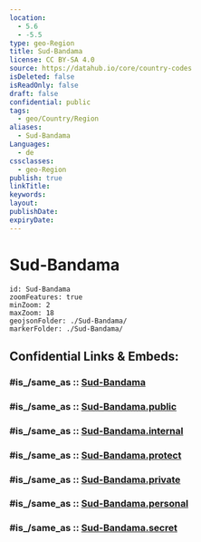 ```yaml
---
location:
  - 5.6
  - -5.5
type: geo-Region
title: Sud-Bandama
license: CC BY-SA 4.0
source: https://datahub.io/core/country-codes
isDeleted: false
isReadOnly: false
draft: false
confidential: public
tags:
  - geo/Country/Region
aliases:
  - Sud-Bandama
Languages:
  - de
cssclasses:
  - geo-Region
publish: true
linkTitle:
keywords:
layout:
publishDate:
expiryDate:
---
```


# Sud-Bandama

```leaflet
id: Sud-Bandama
zoomFeatures: true 
minZoom: 2 
maxZoom: 18
geojsonFolder: ./Sud-Bandama/
markerFolder: ./Sud-Bandama/
```


## Confidential Links & Embeds: 

### #is_/same_as :: [Sud-Bandama](/_Standards/Earth/Continent/Africa/Africa~West/Cote_d'ivoire/districs@2011/Sud-Bandama.md) 

### #is_/same_as :: [Sud-Bandama.public](/_public/Earth/Continent/Africa/Africa~West/Cote_d'ivoire/districs@2011/Sud-Bandama.public.md) 

### #is_/same_as :: [Sud-Bandama.internal](/_internal/Earth/Continent/Africa/Africa~West/Cote_d'ivoire/districs@2011/Sud-Bandama.internal.md) 

### #is_/same_as :: [Sud-Bandama.protect](/_protect/Earth/Continent/Africa/Africa~West/Cote_d'ivoire/districs@2011/Sud-Bandama.protect.md) 

### #is_/same_as :: [Sud-Bandama.private](/_private/Earth/Continent/Africa/Africa~West/Cote_d'ivoire/districs@2011/Sud-Bandama.private.md) 

### #is_/same_as :: [Sud-Bandama.personal](/_personal/Earth/Continent/Africa/Africa~West/Cote_d'ivoire/districs@2011/Sud-Bandama.personal.md) 

### #is_/same_as :: [Sud-Bandama.secret](/_secret/Earth/Continent/Africa/Africa~West/Cote_d'ivoire/districs@2011/Sud-Bandama.secret.md)

